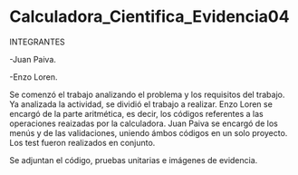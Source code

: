 # Calculadora_Cientifica_Evidencia04

INTEGRANTES

-Juan Paiva.

-Enzo Loren.

Se comenzó el trabajo analizando el problema y los requisitos del trabajo. Ya analizada la actividad, se dividió el trabajo a realizar. Enzo Loren se encargó de la parte aritmética, es decir, los códigos referentes a las operaciones reaizadas por la calculadora. Juan Paiva se encargó de los menús y de las validaciones, uniendo ámbos códigos en un solo proyecto. Los test fueron realizados en conjunto.

Se adjuntan el código, pruebas unitarias e imágenes de evidencia.
